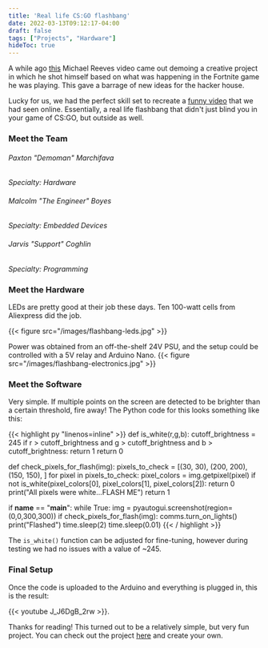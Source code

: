 ```yaml
---
title: 'Real life CS:GO flashbang'
date: 2022-03-13T09:12:17-04:00
draft: false
tags: ["Projects", "Hardware"]
hideToc: true
---
```



A while ago [this](https://www.youtube.com/watch?v=D75ZuaSR8nQ) Michael Reeves video came out demoing a creative project in which he shot himself based on what was happening in the Fortnite game he was playing. This gave a barrage of new ideas for the hacker house.

Lucky for us, we had the perfect skill set to recreate a [funny video](https://www.youtube.com/watch?v=ybaK3y_6YXg) that we had seen online. Essentially, a real life flashbang that didn't just blind you in your game of CS:GO, but outside as well.

### Meet the Team

###### Paxton "Demoman" Marchifava
*Specialty: Hardware*

###### Malcolm "The Engineer" Boyes
*Specialty: Embedded Devices*

###### Jarvis "Support" Coghlin
*Specialty: Programming*


### Meet the Hardware
LEDs are pretty good at their job these days. Ten 100-watt cells from Aliexpress did the job.

{{< figure src="/images/flashbang-leds.jpg" >}}

Power was obtained from an off-the-shelf 24V PSU, and the setup could be controlled with a 5V relay and Arduino Nano.
{{< figure src="/images/flashbang-electronics.jpg" >}}


### Meet the Software

Very simple. If multiple points on the screen are detected to be brighter than a certain threshold, fire away!
The Python code for this looks something like this:

{{< highlight py "linenos=inline" >}}
def is_white(r,g,b):
    cutoff_brightness = 245
    if r > cutoff_brightness and g > cutoff_brightness and b > cutoff_brightness:
        return 1
    return 0

def check_pixels_for_flash(img):
    pixels_to_check = [(30, 30),
                       (200, 200),
                       (150, 150), ]
    for pixel in pixels_to_check:
        pixel_colors = img.getpixel(pixel)
        if not is_white(pixel_colors[0], pixel_colors[1], pixel_colors[2]):
            return 0
    print("All pixels were white...FLASH ME")
    return 1

if __name__ == "__main__":
    while True:
        img = pyautogui.screenshot(region=(0,0,300,300))
        if check_pixels_for_flash(img):
            comms.turn_on_lights()
            print("Flashed")
            time.sleep(2)
        time.sleep(0.01)
{{< / highlight >}}

The `is_white()` function can be adjusted for fine-tuning, however during testing we had no issues with a value of ~245.


### Final Setup

Once the code is uploaded to the Arduino and everything is plugged in, this is the result: 

{{< youtube J_J6DgB_2rw >}}.
  
Thanks for reading! This turned out to be a relatively simple, but very fun project. 
You can check out the project [here](https://github.com/jarviscog/enhanced-flashbang) and create your own.
